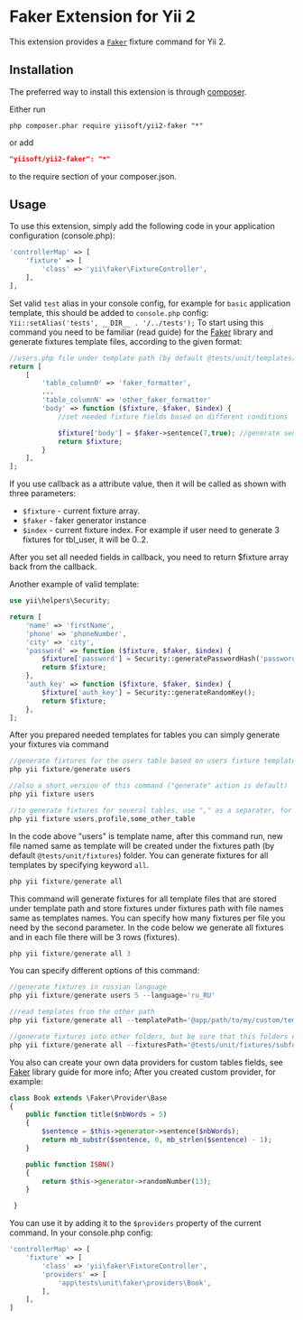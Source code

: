Faker Extension for Yii 2
===============================

This extension provides a [`Faker`](https://github.com/fzaninotto/Faker) fixture command for Yii 2.

Installation
------------

The preferred way to install this extension is through [composer](http://getcomposer.org/download/).

Either run

```
php composer.phar require yiisoft/yii2-faker "*"
```

or add

```json
"yiisoft/yii2-faker": "*"
```

to the require section of your composer.json.

Usage
-----

To use this extension,  simply add the following code in your application configuration (console.php):

```php
'controllerMap' => [
	'fixture' => [
		'class' => 'yii\faker\FixtureController',
	],
],
```
Set valid ```test``` alias in your console config, for example for ```basic``` application template, this should be added
to ```console.php``` config: ```Yii::setAlias('tests', __DIR__ . '/../tests');```
To start using this command you need to be familiar (read guide) for the [Faker](https://github.com/fzaninotto/Faker) library and
generate fixtures template files, according to the given format:

```php
//users.php file under template path (by default @tests/unit/templates/fixtures)
return [
	[
		'table_column0' => 'faker_formatter',
		...
		'table_columnN' => 'other_faker_formatter'
		'body' => function ($fixture, $faker, $index) {
			//set needed fixture fields based on different conditions

			$fixture['body'] = $faker->sentence(7,true); //generate sentence exact with 7 words.
			return $fixture;
		}
	],
];
```

If you use callback as a attribute value, then it will be called as shown with three parameters:

* ```$fixture``` - current fixture array. 
* ```$faker``` - faker generator instance
* ```$index``` - current fixture index. For example if user need to generate 3 fixtures for tbl_user, it will be 0..2.

After you set all needed fields in callback, you need to return $fixture array back from the callback.

Another example of valid template:

```php
use yii\helpers\Security;

return [
	'name' => 'firstName',
	'phone' => 'phoneNumber',
	'city' => 'city',
	'password' => function ($fixture, $faker, $index) {
		$fixture['password'] = Security::generatePasswordHash('password_' . $index);
		return $fixture;
	},
	'auth_key' => function ($fixture, $faker, $index) {
		$fixture['auth_key'] = Security::generateRandomKey();
		return $fixture;
	},
];
```

After you prepared needed templates for tables you can simply generate your fixtures via command

```php
//generate fixtures for the users table based on users fixture template
php yii fixture/generate users

//also a short version of this command ("generate" action is default)
php yii fixture users

//to generate fixtures for several tables, use "," as a separator, for example:
php yii fixture users,profile,some_other_table
```

In the code above "users" is template name, after this command run, new file named same as template
will be created under the fixtures path (by default ```@tests/unit/fixtures```) folder.
You can generate fixtures for all templates by specifying keyword ```all```.

```php
php yii fixture/generate all
```

This command will generate fixtures for all template files that are stored under template path and 
store fixtures under fixtures path with file names same as templates names.
You can specify how many fixtures per file you need by the second parameter. In the code below we generate
all fixtures and in each file there will be 3 rows (fixtures).

```php
php yii fixture/generate all 3
```
You can specify different options of this command:

```php
//generate fixtures in russian language
php yii fixture/generate users 5 --language='ru_RU'

//read templates from the other path
php yii fixture/generate all --templatePath='@app/path/to/my/custom/templates'

//generate fixtures into other folders, but be sure that this folders exists or you will get notice about that.
php yii fixture/generate all --fixturesPath='@tests/unit/fixtures/subfolder1/subfolder2/subfolder3'
```

You also can create your own data providers for custom tables fields, see [Faker]((https://github.com/fzaninotto/Faker)) library guide for more info;
After you created custom provider, for example:

```php
class Book extends \Faker\Provider\Base
{
	public function title($nbWords = 5)
	{
		$sentence = $this->generator->sentence($nbWords);
		return mb_substr($sentence, 0, mb_strlen($sentence) - 1);
	}

	public function ISBN()
	{
		return $this->generator->randomNumber(13);
	}

 }
```

You can use it by adding it to the ```$providers``` property of the current command. In your console.php config:

```php
'controllerMap' => [
	'fixture' => [
		'class' => 'yii\faker\FixtureController',
		'providers' => [
			'app\tests\unit\faker\providers\Book',
		],
	],
]
```